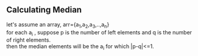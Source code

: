 ## Calculating Median
let's assume an array, arr={a<sub>1</sub>,a<sub>2</sub>,a<sub>3</sub>,..,a<sub>n</sub>}<br>
for each a<sub>i</sub> , suppose p is the number of left elements and q is the number of right elements.<br>
then the median elements will be the a<sub>i</sub> for which |p-q|<=1.
   
   
